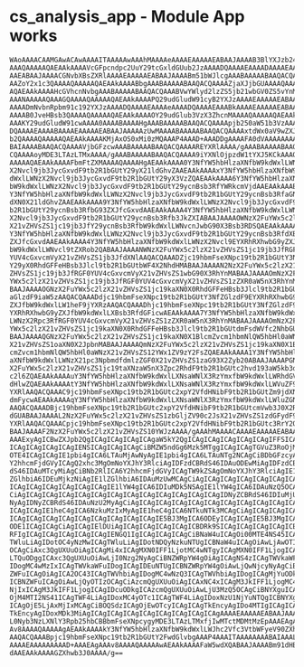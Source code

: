 # cs_analysis_app - Module App works

    WAoAAAACAAMGAwACAwAAAAITAAAAAwAAAhMAAAAeAAAAEAAAAAEABAAJAAAAB3BlYXJzb24A
    AAAQAAAAAQAEAAkAAAAVcGFpcndpc2UuY29tcGxldGUub2JzAAAADQAAAAEAAAADAAAAEAAA
    AAEABAAJAAAACGNvbXBsZXRlAAAAEAAAAAEABAAJAAAABm51bWJlcgAAABAAAAABAAQACQAA
    AAZoY2x1c3QAAAAQAAAAAQAEAAkAAAABbgAAABAAAAABAAQACQAAAAZjaXJjbGUAAAAQAAAA
    AQAEAAkAAAAHcGVhcnNvbgAAABAAAAABAAQACQAAABVwYWlyd2lzZS5jb21wbGV0ZS5vYnMA
    AAANAAAAAQAAAGQAAAAQAAAAAQAEAAkAAAAPQ29udGludW91cyB2YXJzAAAAEAAAAAEABAAJ
    AAAADmNvbnRpbm91c192YXJzAAAADQAAAAEAAAAeAAAADQAAAAEAAABkAAAAEAAAAAEABAAJ
    AAAAB0JveHBsb3QAAAAQAAAAAQAEAAkAAAAOY29udGlub3VzX3ZhcnMAAAAQAAAAAQAEAAkA
    AAAKY29udGludW91cwAAAA0AAAABAAAAHgAAABAAAAABAAQACQAAAApjb250aW51b3VzAAAA
    DQAAAAEAAAABAAAAEAAAAAEABAAJAAAAAzUwMAAAABAAAAABAAQACQAAAAxtdWx0aV9wZXJp
    b2QAAAAQAAAAAQAEAAkAAAAKMjAxOS0xMi0zMQAAAP4AAAD+AAADDgAAAAFA0dVAAAAAAAAA
    BAIAAAABAAQACQAAAAVjbGFzcwAAABAAAAABAAQACQAAAAREYXRlAAAA/gAAABAAAAABAAQA
    CQAAAAoyMDE3LTAzLTMxAAAA/gAAABAAAAABAAQACQAAAA9iYXNlOjpzdW1tYXJ5KCkAAAQC
    AAAAAQAEAAkAAAAFbmFtZXMAAAAQAAAAHgAEAAkAAAA0Y3NfYW5hbHlzaXNfbW9kdWxlLWNz
    X2Nvcl9jb3JycGxvdF9tb2R1bGUtY29yX21ldGhvZAAEAAkAAAAxY3NfYW5hbHlzaXNfbW9k
    dWxlLWNzX2Nvcl9jb3JycGxvdF9tb2R1bGUtY29yX3VzZQAEAAkAAAA6Y3NfYW5hbHlzaXNf
    bW9kdWxlLWNzX2Nvcl9jb3JycGxvdF9tb2R1bGUtY29ycnBsb3RfYWRkcmVjdAAEAAkAAABA
    Y3NfYW5hbHlzaXNfbW9kdWxlLWNzX2Nvcl9jb3JycGxvdF9tb2R1bGUtY29ycnBsb3RfaGNs
    dXN0X21ldGhvZAAEAAkAAAA9Y3NfYW5hbHlzaXNfbW9kdWxlLWNzX2Nvcl9jb3JycGxvdF9t
    b2R1bGUtY29ycnBsb3RfbG93ZXJfcGxvdAAEAAkAAAA4Y3NfYW5hbHlzaXNfbW9kdWxlLWNz
    X2Nvcl9jb3JycGxvdF9tb2R1bGUtY29ycnBsb3Rfb3JkZXIABAAJAAAAOWNzX2FuYWx5c2lz
    X21vZHVsZS1jc19jb3JfY29ycnBsb3RfbW9kdWxlLWNvcnJwbG90X3Bsb3RDSQAEAAkAAAA9
    Y3NfYW5hbHlzaXNfbW9kdWxlLWNzX2Nvcl9jb3JycGxvdF9tb2R1bGUtY29ycnBsb3RfdXBw
    ZXJfcGxvdAAEAAkAAAA4Y3NfYW5hbHlzaXNfbW9kdWxlLWNzX2Nvcl9EYXRhRXhwbG9yZXJf
    bW9kdWxlLWNvcl9tZXRob2QABAAJAAAANWNzX2FuYWx5c2lzX21vZHVsZS1jc19jb3JfRGF0
    YUV4cGxvcmVyX21vZHVsZS1jb3JfdXNlAAQACQAAADZjc19hbmFseXNpc19tb2R1bGUtY3Nf
    Y29yX0RhdGFFeHBsb3Jlcl9tb2R1bGUtbWF4X2NhdHMABAAJAAAAN2NzX2FuYWx5c2lzX21v
    ZHVsZS1jc19jb3JfRGF0YUV4cGxvcmVyX21vZHVsZS1wbG90X3RhYnMABAAJAAAAOmNzX2Fu
    YWx5c2lzX21vZHVsZS1jc19jb3JfRGF0YUV4cGxvcmVyX21vZHVsZS1zZXR0aW5nX3RhYnMA
    BAAJAAAAOGNzX2FuYWx5c2lzX21vZHVsZS1jc19kaXN0X0RhdGFFeHBsb3Jlcl9tb2R1bGUt
    aGlzdF9iaW5zAAQACQAAADdjc19hbmFseXNpc19tb2R1bGUtY3NfZGlzdF9EYXRhRXhwbG9y
    ZXJfbW9kdWxlLW1heF9jYXRzAAQACQAAADhjc19hbmFseXNpc19tb2R1bGUtY3NfZGlzdF9E
    YXRhRXhwbG9yZXJfbW9kdWxlLXBsb3RfdGFicwAEAAkAAAA7Y3NfYW5hbHlzaXNfbW9kdWxl
    LWNzX2Rpc3RfRGF0YUV4cGxvcmVyX21vZHVsZS1zZXR0aW5nX3RhYnMABAAJAAAAOmNzX2Fu
    YWx5c2lzX21vZHVsZS1jc19kaXN0X0RhdGFFeHBsb3Jlcl9tb2R1bGUtdmFsdWVfc2NhbGUA
    BAAJAAAAQGNzX2FuYWx5c2lzX21vZHVsZS1jc19kaXN0X1BlcmZvcm1hbmNlQW5hbHl0aWNz
    X21vZHVsZS1oaXN0X2JpbnMABAAJAAAAQmNzX2FuYWx5c2lzX21vZHVsZS1jc19kaXN0X1Bl
    cmZvcm1hbmNlQW5hbHl0aWNzX21vZHVsZS12YWx1ZV9zY2FsZQAEAAkAAAA1Y3NfYW5hbHlz
    aXNfbW9kdWxlLWNzX21pc3NpbmdfdmlzZGF0X21vZHVsZS1zaG93X2Zyb20ABAAJAAAAPGNz
    X2FuYWx5c2lzX21vZHVsZS1jc19taXNzaW5nX3Zpc2RhdF9tb2R1bGUtc2hvd193aW5kb3df
    c2l6ZQAEAAkAAAAuY3NfYW5hbHlzaXNfbW9kdWxlLXNsaWNlX3RzYmxfbW9kdWxlLWRhdGVf
    dHlwZQAEAAkAAAAtY3NfYW5hbHlzaXNfbW9kdWxlLXNsaWNlX3RzYmxfbW9kdWxlLWVuZF9k
    YXRlAAQACQAAAC9jc19hbmFseXNpc19tb2R1bGUtc2xpY2VfdHNibF9tb2R1bGUtZm9jdXNf
    dmFycwAEAAkAAAAqY3NfYW5hbHlzaXNfbW9kdWxlLXNsaWNlX3RzYmxfbW9kdWxlLWluZGNk
    AAQACQAAADBjc19hbmFseXNpc19tb2R1bGUtc2xpY2VfdHNibF9tb2R1bGUtcmVwb3J0X2Rh
    dGUABAAJAAAAL2NzX2FuYWx5c2lzX21vZHVsZS1zbGljZV90c2JsX21vZHVsZS1zdGFydF9k
    YXRlAAQACQAAACpjc19hbmFseXNpc19tb2R1bGUtc2xpY2VfdHNibF9tb2R1bGUtc3RrY2QA
    BAAJAAAAF2NzX2FuYWx5c2lzX21vZHVsZS10YWJzAAAA/gAAAhMAAAACAAAAEAAAAAEABAAJ
    AAAExyAgICBwZXJpb2QgICAgICAgICAgICAgaW5kY2QgICAgICAgICAgICAgICAgIFFSICAg
    ICAgICAgICAgICAgIENSICAgICAgICAgCiBMZW5ndGg6Mzk5MTggICAgICAgTGVuZ3RoOjM5
    OTE4ICAgICAgIE1pbi4gICA6LTAuMjAwNyAgIE1pbi4gICA6LTAuNTg2NCAgCiBDbGFzcyA6
    Y2hhcmFjdGVyICAgQ2xhc3MgOmNoYXJhY3RlciAgIDFzdCBRdS46IDAuODEwMiAgIDFzdCBR
    dS46IDAuMTcyMiAgCiBNb2RlICA6Y2hhcmFjdGVyICAgTW9kZSAgOmNoYXJhY3RlciAgIE1l
    ZGlhbiA6IDEuMjkzNiAgIE1lZGlhbiA6IDAuMzUwMCAgCiAgICAgICAgICAgICAgICAgICAg
    ICAgICAgICAgICAgICAgICAgIE1lYW4gICA6IDIuMDk5NSAgIE1lYW4gICA6IDAuNzQ5OCAg
    CiAgICAgICAgICAgICAgICAgICAgICAgICAgICAgICAgICAgICAgIDNyZCBRdS46IDIuMjU3
    NyAgIDNyZCBRdS46IDAuNzU2MyAgCiAgICAgICAgICAgICAgICAgICAgICAgICAgICAgICAg
    ICAgICAgIE1heC4gICA6NzkuMzIxMyAgIE1heC4gICA6NTkuNTk3MCAgCiAgICAgICAgICAg
    ICAgICAgICAgICAgICAgICAgICAgICAgICAgIE5BJ3MgICA6ODEyICAgICAgIE5BJ3MgICA6
    ODE1ICAgICAgCiAgICAgIElDUiAgICAgICAgICAgICAgICBDRk9SICAgICAgICAgICAgICBU
    RFIgICAgICAgICAgICAgICAgIENGQ1IgICAgICAgICAgCiBNaW4uICAgOi00MTE4NS45ICAg
    TWluLiAgIDotOC4yNzMwICAgTWluLiAgIDotNDQyNzkuNTUgICBNaW4uICAgOiAwLjAwOTI1
    OCAgCiAxc3QgUXUuOiAgICAgMi4xICAgMXN0IFF1LjotMC4wNTgyICAgMXN0IFF1LjogICAg
    LTQuODggICAxc3QgUXUuOiAwLjI0Nzg2NyAgCiBNZWRpYW4gOiAgICAgNS4zICAgTWVkaWFu
    IDogMC4wMzIxICAgTWVkaWFuIDogICAgIDEuNTUgICBNZWRpYW4gOiAwLjQwNjcyNyAgCiBN
    ZWFuICAgOiAgICA2OC43ICAgTWVhbiAgIDogMC4wNzQ3ICAgTWVhbiAgIDogICAgMjYuODkg
    ICBNZWFuICAgOiAwLjQyOTIzOCAgCiAzcmQgUXUuOiAgICAxNC4xICAgM3JkIFF1LjogMC4x
    NjIxICAgM3JkIFF1LjogICAgIDcuODkgICAzcmQgUXUuOiAwLjU3MzQ5OCAgCiBNYXguICAg
    OjM4MTI2NS41ICAgTWF4LiAgIDoxMC4yOTc1ICAgTWF4LiAgIDoxNzU1NjYuNTQgICBNYXgu
    ICAgOjE5LjAxMjIxMCAgCiBOQSdzICAgOjEwOTcyICAgICAgTkEncyAgIDo4MTIgICAgICAg
    TkEncyAgIDoxMDk3MiAgICAgICAgICAgICAgICAgICAgICAgICAgAAAAEAAAAAEABAAJAAAA
    L0Nyb3NzLXNlY3Rpb25hbCBBbmFseXNpcygyMDE3LTAzLTMxfjIwMTctMDMtMzEpAAAEAgAA
    Av8AAAAQAAAAAgAEAAkAAAAkY3NfYW5hbHlzaXNfbW9kdWxlLWJhc2Vfc3VtbWFyeV90ZXh0
    AAQACQAAABpjc19hbmFseXNpc19tb2R1bGUtY2FwdGlvbgAAAP4AAAITAAAAAAAABAIAAAL/
    AAAAEAAAAAAAAAD+AAAEAgAAAv8AAAAQAAAAAwAEAAkAAAAFaW5wdXQABAAJAAAABm91dHB1
    dAAEAAkAAAAGZXhwb3J0AAAA/g==

